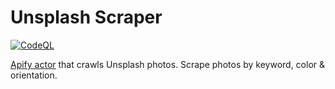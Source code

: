 # Unsplash Scraper
[![CodeQL](https://github.com/g-pets/unsplash-scraper/actions/workflows/codeql-analysis.yml/badge.svg)](https://github.com/g-pets/unsplash-scraper/actions/workflows/codeql-analysis.yml)

[Apify actor](https://apify.com/gololobov/unsplash-scraper) that crawls Unsplash photos. Scrape photos by keyword, color & orientation.
